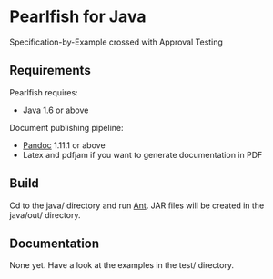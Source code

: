 Pearlfish for Java
==================

Specification-by-Example crossed with Approval Testing


Requirements
------------

Pearlfish requires:

 * Java 1.6 or above

Document publishing pipeline:
 * [Pandoc](http://johnmacfarlane.net/pandoc/index.html) 1.11.1 or above
 * Latex and pdfjam if you want to generate documentation in PDF


Build
-----

Cd to the java/ directory and run [Ant](http://ant.apache.org).  JAR files will be created in the java/out/ directory.

Documentation
-------------

None yet.  Have a look at the examples in the test/ directory.

